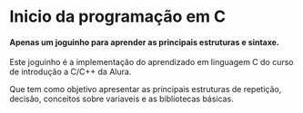# Inicio da programação em C

#### Apenas um joguinho para aprender as principais estruturas e sintaxe.


Este joguinho é a implementação do aprendizado em linguagem C do curso de introdução a C/C++ da Alura.

Que tem como objetivo apresentar as principais estruturas de repetição, decisão, conceitos sobre variaveis e 
as bibliotecas básicas.